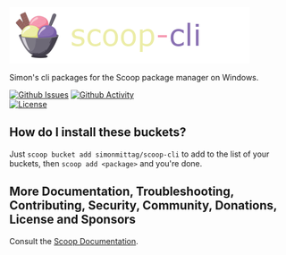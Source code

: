![](scoop.png)

Simon's cli packages for the Scoop package manager on Windows.

[![Github Issues](https://img.shields.io/github/issues/simonmittag/homebrew-cli)](https://github.com/simonmittag/scoop-cli/issues)
[![Github Activity](https://img.shields.io/github/commit-activity/m/simonmittag/scoop-cli)](https://img.shields.io/github/commit-activity/m/simonmittag/scoop-cli)  
[![License](https://img.shields.io/badge/License-BSD%202--Clause-orange.svg)](https://github.com/simonmittag/scoop-cli/blob/master/LICENSE.txt)


## How do I install these buckets?

Just ```scoop bucket add simonmittag/scoop-cli``` to add to the list of your buckets, then ```scoop add <package>``` and you're done.

## More Documentation, Troubleshooting, Contributing, Security, Community, Donations, License and Sponsors

Consult the [Scoop Documentation](https://scoop.sh).